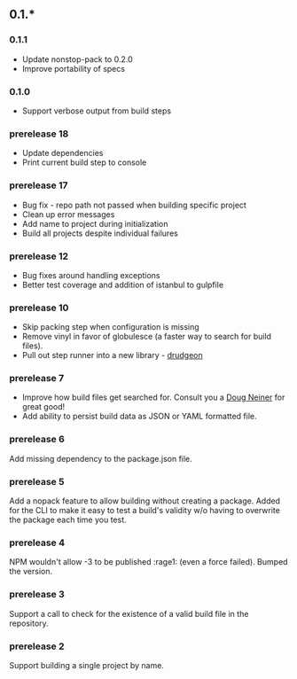 ## 0.1.*

### 0.1.1
 * Update nonstop-pack to 0.2.0
 * Improve portability of specs

### 0.1.0
 * Support verbose output from build steps

### prerelease 18
 * Update dependencies
 * Print current build step to console

### prerelease 17
 * Bug fix - repo path not passed when building specific project
 * Clean up error messages
 * Add name to project during initialization
 * Build all projects despite individual failures

### prerelease 12
 * Bug fixes around handling exceptions
 * Better test coverage and addition of istanbul to gulpfile

### prerelease 10
 * Skip packing step when configuration is missing
 * Remove vinyl in favor of globulesce (a faster way to search for build files).
 * Pull out step runner into a new library - [drudgeon](https://github.com/LeanKit-Labs/drudgeon)

### prerelease 7
 * Improve how build files get searched for. Consult you a [Doug Neiner](https://github.com/dcneiner) for great good!
 * Add ability to persist build data as JSON or YAML formatted file.

### prerelease 6
Add missing dependency to the package.json file.

### prerelease 5
Add a nopack feature to allow building without creating a package. Added for the CLI to make it easy to test a build's validity w/o having to overwrite the package each time you test.

### prerelease 4
NPM wouldn't allow -3 to be published :rage1: (even a force failed). Bumped the version.

### prerelease 3
Support a call to check for the existence of a valid build file in the repository.

### prerelease 2
Support building a single project by name.
